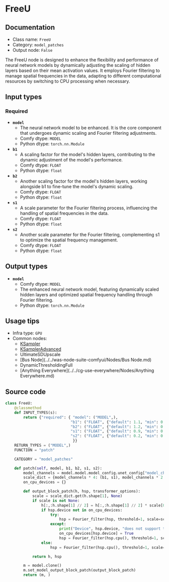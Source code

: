 # FreeU
## Documentation
- Class name: `FreeU`
- Category: `model_patches`
- Output node: `False`

The FreeU node is designed to enhance the flexibility and performance of neural network models by dynamically adjusting the scaling of hidden layers based on their mean activation values. It employs Fourier filtering to manage spatial frequencies in the data, adapting to different computational resources by switching to CPU processing when necessary.
## Input types
### Required
- **`model`**
    - The neural network model to be enhanced. It is the core component that undergoes dynamic scaling and Fourier filtering adjustments.
    - Comfy dtype: `MODEL`
    - Python dtype: `torch.nn.Module`
- **`b1`**
    - A scaling factor for the model's hidden layers, contributing to the dynamic adjustment of the model's performance.
    - Comfy dtype: `FLOAT`
    - Python dtype: `float`
- **`b2`**
    - Another scaling factor for the model's hidden layers, working alongside b1 to fine-tune the model's dynamic scaling.
    - Comfy dtype: `FLOAT`
    - Python dtype: `float`
- **`s1`**
    - A scale parameter for the Fourier filtering process, influencing the handling of spatial frequencies in the data.
    - Comfy dtype: `FLOAT`
    - Python dtype: `float`
- **`s2`**
    - Another scale parameter for the Fourier filtering, complementing s1 to optimize the spatial frequency management.
    - Comfy dtype: `FLOAT`
    - Python dtype: `float`
## Output types
- **`model`**
    - Comfy dtype: `MODEL`
    - The enhanced neural network model, featuring dynamically scaled hidden layers and optimized spatial frequency handling through Fourier filtering.
    - Python dtype: `torch.nn.Module`
## Usage tips
- Infra type: `GPU`
- Common nodes:
    - [KSampler](../../Comfy/Nodes/KSampler.md)
    - [KSamplerAdvanced](../../Comfy/Nodes/KSamplerAdvanced.md)
    - UltimateSDUpscale
    - [Bus Node](../../was-node-suite-comfyui/Nodes/Bus Node.md)
    - DynamicThresholdingFull
    - [Anything Everywhere](../../cg-use-everywhere/Nodes/Anything Everywhere.md)



## Source code
```python
class FreeU:
    @classmethod
    def INPUT_TYPES(s):
        return {"required": { "model": ("MODEL",),
                             "b1": ("FLOAT", {"default": 1.1, "min": 0.0, "max": 10.0, "step": 0.01}),
                             "b2": ("FLOAT", {"default": 1.2, "min": 0.0, "max": 10.0, "step": 0.01}),
                             "s1": ("FLOAT", {"default": 0.9, "min": 0.0, "max": 10.0, "step": 0.01}),
                             "s2": ("FLOAT", {"default": 0.2, "min": 0.0, "max": 10.0, "step": 0.01}),
                              }}
    RETURN_TYPES = ("MODEL",)
    FUNCTION = "patch"

    CATEGORY = "model_patches"

    def patch(self, model, b1, b2, s1, s2):
        model_channels = model.model.model_config.unet_config["model_channels"]
        scale_dict = {model_channels * 4: (b1, s1), model_channels * 2: (b2, s2)}
        on_cpu_devices = {}

        def output_block_patch(h, hsp, transformer_options):
            scale = scale_dict.get(h.shape[1], None)
            if scale is not None:
                h[:,:h.shape[1] // 2] = h[:,:h.shape[1] // 2] * scale[0]
                if hsp.device not in on_cpu_devices:
                    try:
                        hsp = Fourier_filter(hsp, threshold=1, scale=scale[1])
                    except:
                        print("Device", hsp.device, "does not support the torch.fft functions used in the FreeU node, switching to CPU.")
                        on_cpu_devices[hsp.device] = True
                        hsp = Fourier_filter(hsp.cpu(), threshold=1, scale=scale[1]).to(hsp.device)
                else:
                    hsp = Fourier_filter(hsp.cpu(), threshold=1, scale=scale[1]).to(hsp.device)

            return h, hsp

        m = model.clone()
        m.set_model_output_block_patch(output_block_patch)
        return (m, )

```
